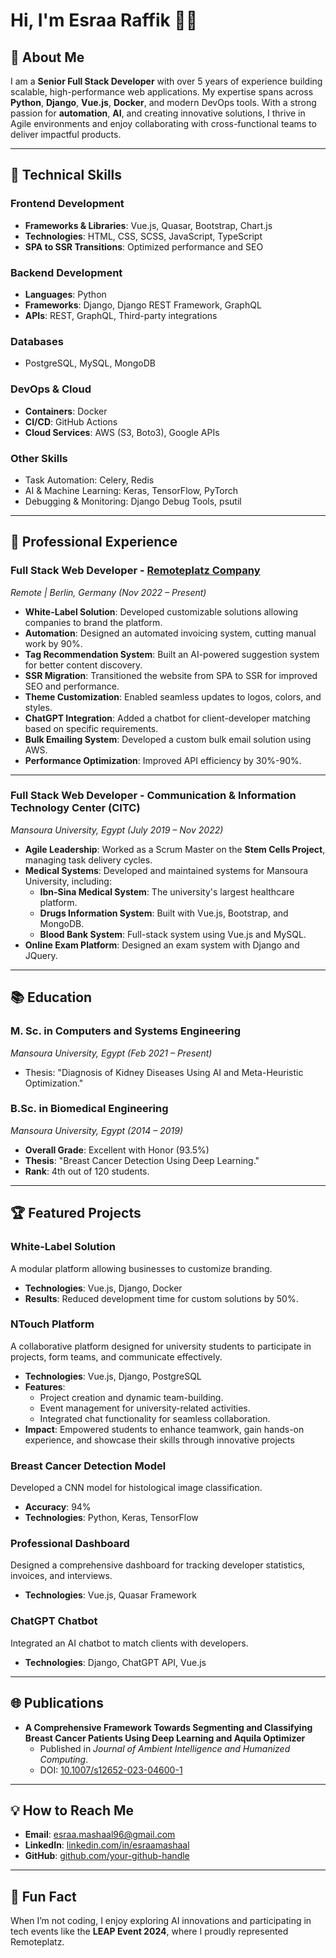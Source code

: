 # Hi, I'm Esraa Raffik 👩‍💻

## 🌟 About Me
I am a **Senior Full Stack Developer** with over 5 years of experience building scalable, high-performance web applications. My expertise spans across **Python**, **Django**, **Vue.js**, **Docker**, and modern DevOps tools. With a strong passion for **automation**, **AI**, and creating innovative solutions, I thrive in Agile environments and enjoy collaborating with cross-functional teams to deliver impactful products.

---

## 🔧 Technical Skills
### **Frontend Development**
- **Frameworks & Libraries**: Vue.js, Quasar, Bootstrap, Chart.js
- **Technologies**: HTML, CSS, SCSS, JavaScript, TypeScript
- **SPA to SSR Transitions**: Optimized performance and SEO

### **Backend Development**
- **Languages**: Python
- **Frameworks**: Django, Django REST Framework, GraphQL
- **APIs**: REST, GraphQL, Third-party integrations

### **Databases**
- PostgreSQL, MySQL, MongoDB

### **DevOps & Cloud**
- **Containers**: Docker
- **CI/CD**: GitHub Actions
- **Cloud Services**: AWS (S3, Boto3), Google APIs

### **Other Skills**
- Task Automation: Celery, Redis
- AI & Machine Learning: Keras, TensorFlow, PyTorch
- Debugging & Monitoring: Django Debug Tools, psutil

---

## 🚀 Professional Experience

### **Full Stack Web Developer** - [Remoteplatz Company](https://www.remoteplatz.com/)  
_Remote | Berlin, Germany (Nov 2022 – Present)_

- **White-Label Solution**: Developed customizable solutions allowing companies to brand the platform.
- **Automation**: Designed an automated invoicing system, cutting manual work by 90%.
- **Tag Recommendation System**: Built an AI-powered suggestion system for better content discovery.
- **SSR Migration**: Transitioned the website from SPA to SSR for improved SEO and performance.
- **Theme Customization**: Enabled seamless updates to logos, colors, and styles.
- **ChatGPT Integration**: Added a chatbot for client-developer matching based on specific requirements.
- **Bulk Emailing System**: Developed a custom bulk email solution using AWS.
- **Performance Optimization**: Improved API efficiency by 30%-90%.

---

### **Full Stack Web Developer** - Communication & Information Technology Center (CITC)  
_Mansoura University, Egypt (July 2019 – Nov 2022)_

- **Agile Leadership**: Worked as a Scrum Master on the **Stem Cells Project**, managing task delivery cycles.
- **Medical Systems**: Developed and maintained systems for Mansoura University, including:
  - **Ibn-Sina Medical System**: The university's largest healthcare platform.
  - **Drugs Information System**: Built with Vue.js, Bootstrap, and MongoDB.
  - **Blood Bank System**: Full-stack system using Vue.js and MySQL.
- **Online Exam Platform**: Designed an exam system with Django and JQuery.

---

## 📚 Education
### **M. Sc. in Computers and Systems Engineering**  
_Mansoura University, Egypt (Feb 2021 – Present)_  
- Thesis: "Diagnosis of Kidney Diseases Using AI and Meta-Heuristic Optimization."

### **B.Sc. in Biomedical Engineering**  
_Mansoura University, Egypt (2014 – 2019)_  
- **Overall Grade**: Excellent with Honor (93.5%)  
- **Thesis**: "Breast Cancer Detection Using Deep Learning."  
- **Rank**: 4th out of 120 students.

---

## 🏆 Featured Projects
### **White-Label Solution**
A modular platform allowing businesses to customize branding.  
- **Technologies**: Vue.js, Django, Docker  
- **Results**: Reduced development time for custom solutions by 50%.

### **NTouch Platform**  
A collaborative platform designed for university students to participate in projects, form teams, and communicate effectively.  
- **Technologies**: Vue.js, Django, PostgreSQL  
- **Features**:  
  - Project creation and dynamic team-building.  
  - Event management for university-related activities.  
  - Integrated chat functionality for seamless collaboration.  
- **Impact**: Empowered students to enhance teamwork, gain hands-on experience, and showcase their skills through innovative projects


### **Breast Cancer Detection Model**
Developed a CNN model for histological image classification.  
- **Accuracy**: 94%  
- **Technologies**: Python, Keras, TensorFlow  

### **Professional Dashboard**
Designed a comprehensive dashboard for tracking developer statistics, invoices, and interviews.  
- **Technologies**: Vue.js, Quasar Framework  

### **ChatGPT Chatbot**
Integrated an AI chatbot to match clients with developers.  
- **Technologies**: Django, ChatGPT API, Vue.js  

---

## 🌐 Publications
- **A Comprehensive Framework Towards Segmenting and Classifying Breast Cancer Patients Using Deep Learning and Aquila Optimizer**  
  - Published in *Journal of Ambient Intelligence and Humanized Computing*.  
  - DOI: [10.1007/s12652-023-04600-1](https://doi.org/10.1007/s12652-023-04600-1)

---

## 💡 How to Reach Me
- **Email**: [esraa.mashaal96@gmail.com](mailto:esraa.mashaal96@gmail.com)  
- **LinkedIn**: [linkedin.com/in/esraamashaal](https://linkedin.com/in/esraamashaal)  
- **GitHub**: [github.com/your-github-handle](https://github.com/EsraaRMashaal)  

---

## 🌟 Fun Fact
When I’m not coding, I enjoy exploring AI innovations and participating in tech events like the **LEAP Event 2024**, where I proudly represented Remoteplatz.